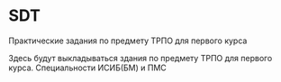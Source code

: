 # SDT
Практические задания по предмету ТРПО для первого курса

Здесь будут выкладываться здания по предмету ТРПО для первого курса. Специальности ИСИБ(БМ) и ПМС
